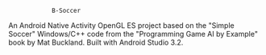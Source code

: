 
				B-Soccer

An Android Native Activity OpenGL ES project based on the "Simple Soccer" 
Windows/C++ code from the "Programming Game AI by Example" book by Mat Buckland.
Built with Android Studio 3.2.